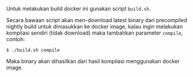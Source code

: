 
Untuk melakukan build docker ini gunakan script `build.sh`.

Secara bawaan script akan men-download latest binary dari precompiled nightly build untuk dimasukkan ke docker image, kalau ingin melakukan kompilasi sendiri (tidak download) maka tambahkan parameter `compile`, contoh:

    $ ./build.sh compile

Maka binary akan dihasilkan dari hasil kompilasi menggunakan docker image.
